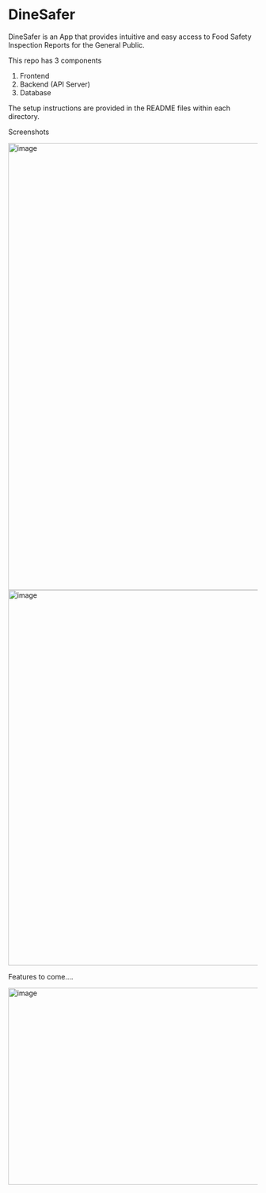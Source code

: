 # DineSafer
DineSafer is an App that provides intuitive and easy access to Food Safety Inspection Reports for the General Public.

This repo has 3 components
1. Frontend
2. Backend (API Server)
3. Database

The setup  instructions are provided in the README files within each directory.

Screenshots

<img width="1866" height="901" alt="image" src="https://github.com/user-attachments/assets/e9817f25-87d3-4541-9211-774336e2f061" />

<img width="1787" height="757" alt="image" src="https://github.com/user-attachments/assets/6cc6c7e7-b54f-4099-9c6b-b6247bda6e23" />





Features to come....

<img width="944" height="397" alt="image" src="https://github.com/user-attachments/assets/d7ba9103-c611-4cf8-98d6-89d2e357a153" />


